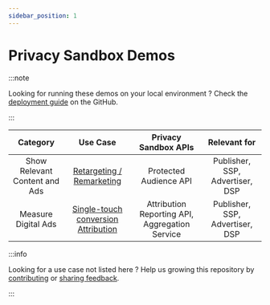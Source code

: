 ```yaml
---
sidebar_position: 1
---
```


# Privacy Sandbox Demos

:::note

Looking for running these demos on your local environment ?
Check the [deployment guide](https://github.com/JackJey/privacy-sandcastle/blob/main/README.md) on the GitHub.

:::

|         **Category**          |                                   **Use Case**                                   |            **Privacy Sandbox APIs**            |        **Relevant for**         |
| :---------------------------: | :------------------------------------------------------------------------------: | :--------------------------------------------: | :-----------------------------: |
| Show Relevant Content and Ads |            [Retargeting / Remarketing](demos/retargeting-remarketing)            |             Protected Audience API             | Publisher, SSP, Advertiser, DSP |
|      Measure Digital Ads      | [Single-touch conversion Attribution](demos/single-touch-conversion-attribution) | Attribution Reporting API, Aggregation Service | Publisher, SSP, Advertiser, DSP |

:::info

Looking for a use case not listed here ?
Help us growing this repository by [contributing](https://github.com/JackJey/privacy-sandcastle/tree/main/docs/contribute) or [sharing feedback](https://github.com/JackJey/privacy-sandcastle/issues).

:::
